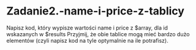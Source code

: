 # Zadanie2.-name-i-price-z-tablicy
Napisz kod, który wypisze wartości name i price z $array, dla id wskazanych w $results Przyjmij, że obie tablice mogą mieć bardzo dużo elementów (czyli napisz kod na tyle optymalnie na ile potrafisz).
